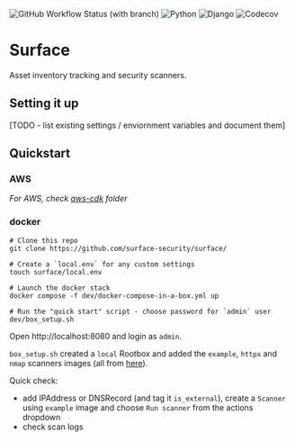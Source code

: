 ![GitHub Workflow Status (with branch)](https://img.shields.io/github/actions/workflow/status/surface-security/surface/build.yml?branch=main)
![Python](https://img.shields.io/badge/python-%3E%3D3.8%2C%3C=3.11-blue)
![Django](https://img.shields.io/badge/Django-%3E%3D3.2%2C%3C4.0-blue)
![Codecov](https://img.shields.io/codecov/c/github/surface-security/surface)

# Surface

Asset inventory tracking and security scanners.

## Setting it up

[TODO - list existing settings / enviornment variables and document them]

## Quickstart

### AWS

*For AWS, check [aws-cdk](dev/aws-cdk/README.md) folder*

### docker

```
# Clone this repo
git clone https://github.com/surface-security/surface/

# Create a `local.env` for any custom settings
touch surface/local.env

# Launch the docker stack
docker compose -f dev/docker-compose-in-a-box.yml up

# Run the "quick start" script - choose password for `admin` user
dev/box_setup.sh
```

Open http://localhost:8080 and login as `admin`.

`box_setup.sh` created a `local` Rootbox and added the `example`, `httpx` and `nmap` scanners images (all from [here](https://github.com/surface-security/?q=scanner-)).

Quick check:
* add IPAddress or DNSRecord (and tag it `is_external`), create a `Scanner` using `example` image and choose `Run scanner` from the actions dropdown
* check scan logs

